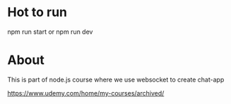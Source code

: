 # Hot to run
npm run start  or  npm run dev

# About
This is part of node.js course where
we use websocket to create chat-app

https://www.udemy.com/home/my-courses/archived/


